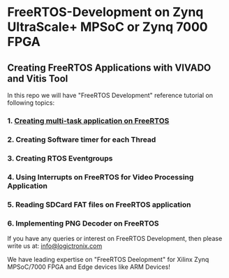 # FreeRTOS-Development on Zynq UltraScale+ MPSoC or Zynq 7000 FPGA
## Creating FreeRTOS Applications with VIVADO and Vitis Tool
In this repo we will have "FreeRTOS Development" reference tutorial on following topics:
### 1. [Creating multi-task application on FreeRTOS](https://github.com/LogicTronix/FreeRTOS-Development/tree/master/Creating-Multi-Task)
### 2. Creating Software timer for each Thread
### 3. Creating RTOS Eventgroups
### 4. Using Interrupts on FreeRTOS for Video Processing Application
### 5. Reading SDCard FAT files on FreeRTOS application
### 6. Implementing PNG Decoder on FreeRTOS

If you have any queries or interest on FreeRTOS Development, then please write us at: info@logictronix.com

We have leading expertise on "FreeRTOS Deelopment" for Xilinx Zynq MPSoC/7000 FPGA and Edge devices like ARM Devices!
